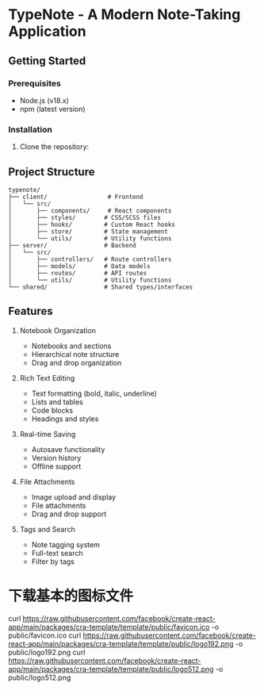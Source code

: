 # TypeNote - A Modern Note-Taking Application

## Getting Started

### Prerequisites
- Node.js (v18.x)
- npm (latest version)

### Installation

1. Clone the repository:

## Project Structure

```
typenote/
├── client/                 # Frontend
│   └── src/
│       ├── components/     # React components
│       ├── styles/        # CSS/SCSS files
│       ├── hooks/         # Custom React hooks
│       ├── store/         # State management
│       └── utils/         # Utility functions
├── server/                # Backend
│   └── src/
│       ├── controllers/   # Route controllers
│       ├── models/        # Data models
│       ├── routes/        # API routes
│       └── utils/         # Utility functions
└── shared/                # Shared types/interfaces
```

## Features
1. Notebook Organization
   - Notebooks and sections
   - Hierarchical note structure
   - Drag and drop organization

2. Rich Text Editing
   - Text formatting (bold, italic, underline)
   - Lists and tables
   - Code blocks
   - Headings and styles

3. Real-time Saving
   - Autosave functionality
   - Version history
   - Offline support

4. File Attachments
   - Image upload and display
   - File attachments
   - Drag and drop support

5. Tags and Search
   - Note tagging system
   - Full-text search
   - Filter by tags


# 下载基本的图标文件
curl https://raw.githubusercontent.com/facebook/create-react-app/main/packages/cra-template/template/public/favicon.ico -o public/favicon.ico
curl https://raw.githubusercontent.com/facebook/create-react-app/main/packages/cra-template/template/public/logo192.png -o public/logo192.png
curl https://raw.githubusercontent.com/facebook/create-react-app/main/packages/cra-template/template/public/logo512.png -o public/logo512.png